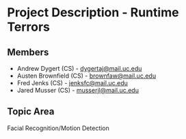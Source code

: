 ﻿# Project Description - Runtime Terrors
## Members
* Andrew Dygert (CS) - dygertaj@mail.uc.edu
* Austen Brownfield (CS) - brownfaw@mail.uc.edu
* Fred Jenks (CS) - jenksfc@mail.uc.edu
* Jared Musser (CS) - musserjl@mail.uc.edu
## Topic Area
Facial Recognition/Motion Detection


